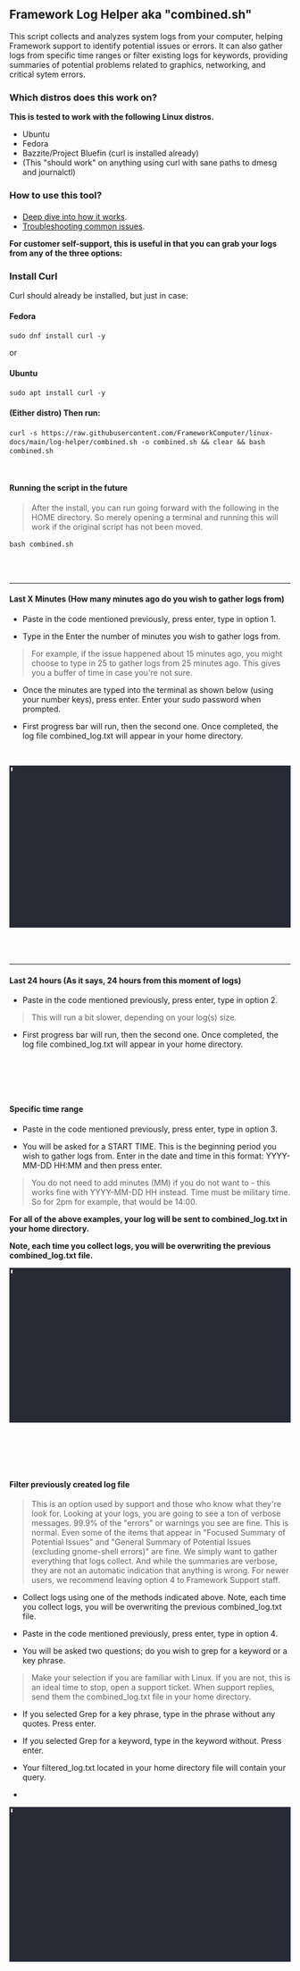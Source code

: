 
## Framework Log Helper aka "combined.sh"

This script collects and analyzes system logs from your computer, helping Framework support to identify potential issues or errors. 
It can also gather logs from specific time ranges or filter existing logs for keywords, providing summaries of potential problems related to graphics, networking, and critical sytem errors.

### Which distros does this work on?

**This is tested to work with the following Linux distros.**

- Ubuntu
- Fedora
- Bazzite/Project Bluefin (curl is installed already)
- (This "should work" on anything using curl with sane paths to dmesg and journalctl)

### How to use this tool?

####
- [Deep dive into how it works](https://github.com/FrameworkComputer/linux-docs/blob/main/log-helper/how-it-works.md#how-it-works).
- [Troubleshooting common issues](https://github.com/FrameworkComputer/linux-docs/blob/main/log-helper/how-it-works.md#troubleshooting).

**For customer self-support, this is useful in that you can grab your logs from any of the three options:**

### Install Curl

Curl should already be installed, but just in case:

#### Fedora
```
sudo dnf install curl -y
```

or

#### Ubuntu
```
sudo apt install curl -y
```

#### (Either distro) Then run:

```
curl -s https://raw.githubusercontent.com/FrameworkComputer/linux-docs/main/log-helper/combined.sh -o combined.sh && clear && bash combined.sh
```

<br />

#### Running the script in the future

>After the install, you can run going forward with the following in the HOME directory. So merely opening a terminal and running this will work if the original script has not been moved.<br />

```
bash combined.sh
```
<br /><br />

----------------------------------------------------------

#### Last X Minutes (How many minutes ago do you wish to gather logs from)

- Paste in the code mentioned previously, press enter, type in option 1.

- Type in the Enter the number of minutes you wish to gather logs from. 
>For example, if the issue happened about 15 minutes ago, you might choose to type in 25 to gather logs from 25 minutes ago. This gives you a buffer of time in case you're not sure.

- Once the minutes are typed into the terminal as shown below (using your number keys), press enter. Enter your sudo password when prompted.

- First progress bar will run, then the second one. Once completed, the log file combined_log.txt will appear in your home directory.
<br />

 ![Last X Minutes](https://raw.githubusercontent.com/FrameworkComputer/linux-docs/main/log-helper/images/1.gif "Last X Minutes")

<br /><br />

----------------------------------------------------------

#### Last 24 hours (As it says, 24 hours from this moment of logs)

- Paste in the code mentioned previously, press enter, type in option 2.
>This will run a bit slower, depending on your log(s) size.

- First progress bar will run, then the second one. Once completed, the log file combined_log.txt will appear in your home directory.

<br /><br />
----------------------------------------------------------

#### Specific time range

- Paste in the code mentioned previously, press enter, type in option 3.

- You will be asked for a START TIME. This is the beginning period you wish to gather logs from. Enter in the date and time in this format: YYYY-MM-DD HH:MM and then press enter.
>You do not need to add minutes (MM) if you do not want to - this works fine with YYYY-MM-DD HH instead. Time must be military time. So for 2pm for example, that would be 14:00. 

**For all of the above examples, your log will be sent to combined_log.txt in your home directory.**


**Note, each time you collect logs, you will be overwriting the previous combined_log.txt file.**

![Specific Time Range](https://raw.githubusercontent.com/FrameworkComputer/linux-docs/main/log-helper/images/2.gif "Specific Time Range")

<br /><br />
----------------------------------------------------------

#### Filter previously created log file

>This is an option used by support and those who know what they're look for. Looking at your logs, you are going to see a ton of verbose messages. 99.9% of the "errors" or warnings you see are fine. This is normal. Even some of the items that appear in "Focused Summary of Potential Issues" and "General Summary of Potential Issues (excluding gnome-shell errors)" are fine. We simply want to gather everything that logs collect. And while the summaries are verbose, they are not an automatic indication that anything is wrong. For newer users, we recommend leaving option 4 to Framework Support staff.

- Collect logs using one of the methods indicated above. Note, each time you collect logs, you will be overwriting the previous combined_log.txt file. 

- Paste in the code mentioned previously, press enter, type in option 4.

- You will be asked two questions; do you wish to grep for a keyword or a key phrase.
> Make your selection if you are familiar with Linux. If you are not, this is an ideal time to stop, open a support ticket. When support replies, send them the combined_log.txt file in your home directory.

- If you selected Grep for a key phrase, type in the phrase without any quotes. Press enter.

- If you selected Grep for a keyword, type in the keyword without. Press enter.

- Your filtered_log.txt located in your home directory file will contain your query.
- 
![Filter Previously Created Log File](https://raw.githubusercontent.com/FrameworkComputer/linux-docs/main/log-helper/images/3.gif "Filter Previously Created Log File")

<br /><br />
